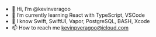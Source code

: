- 👋 Hi, I’m @kevinveragoo
- 🌱 I’m currently learning React with TypeScript, VSCode
- 🌱 I know Swift, SwiftUI, Vapor, PostgreSQL, BASH, Xcode
- 📫 How to reach me kevinpveragoo@icloud.com

<!---.
kevinveragoo/kevinveragoo is a ✨ special ✨ repository because its `README.md` (this file) appears on your GitHub profile.
You can click the Preview link to take a look at your changes.
--->

